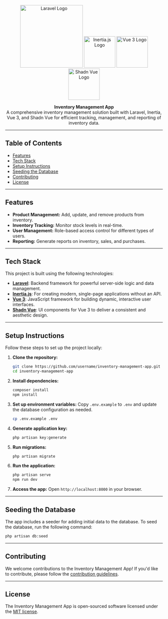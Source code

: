 

<p align="center">
    <a href="https://laravel.com" target="_blank"><img src="https://raw.githubusercontent.com/laravel/art/master/logo-lockup/5%20SVG/2%20CMYK/1%20Full%20Color/laravel-logolockup-cmyk-red.svg" width="200" alt="Laravel Logo"></a>
    <a href="https://inertiajs.com" target="_blank"><img src="https://avatars.githubusercontent.com/u/47703742?s=200&v=4" width="100" alt="Inertia.js Logo"></a>
    <a href="https://vuejs.org" target="_blank"><img src="https://vuejs.org/images/logo.png" width="100" alt="Vue 3 Logo"></a>
    <a href="https://github.com/shadcn/shadn-vue" target="_blank"><img src="https://encrypted-tbn0.gstatic.com/images?q=tbn:ANd9GcSdvQ8P74Q9qIdvz32mDGS6HbBAffF8QUICbBl-jON5Aq3Fqc3uKS9qYdc8NJmr3kSlCN8&usqp=CAU" width="100" alt="Shadn Vue Logo"></a>
</p>

<p align="center">
<strong>Inventory Management App</strong><br>
A comprehensive inventory management solution built with Laravel, Inertia, Vue 3, and Shadn Vue for efficient tracking, management, and reporting of inventory data.
</p>

---

## Table of Contents

- [Features](#features)
- [Tech Stack](#tech-stack)
- [Setup Instructions](#setup-instructions)
- [Seeding the Database](#seeding-the-database)
- [Contributing](#contributing)
- [License](#license)

---

## Features

- **Product Management:** Add, update, and remove products from inventory.
- **Inventory Tracking:** Monitor stock levels in real-time.
- **User Management:** Role-based access control for different types of users.
- **Reporting:** Generate reports on inventory, sales, and purchases.

---

## Tech Stack

This project is built using the following technologies:

- [**Laravel**](https://laravel.com): Backend framework for powerful server-side logic and data management.
- [**Inertia.js**](https://inertiajs.com): For creating modern, single-page applications without an API.
- [**Vue 3**](https://vuejs.org): JavaScript framework for building dynamic, interactive user interfaces.
- [**Shadn Vue**](https://github.com/shadcn/shadn-vue): UI components for Vue 3 to deliver a consistent and aesthetic design.

---

## Setup Instructions

Follow these steps to set up the project locally:

1. **Clone the repository:**
   ```bash
   git clone https://github.com/username/inventory-management-app.git
   cd inventory-management-app
   ```

2. **Install dependencies:**
   ```bash
   composer install
   npm install
   ```

3. **Set up environment variables:**
   Copy `.env.example` to `.env` and update the database configuration as needed.
   ```bash
   cp .env.example .env
   ```

4. **Generate application key:**
   ```bash
   php artisan key:generate
   ```

5. **Run migrations:**
   ```bash
   php artisan migrate
   ```

6. **Run the application:**
   ```bash
   php artisan serve
   npm run dev
   ```

7. **Access the app:** Open `http://localhost:8000` in your browser.

---

## Seeding the Database

The app includes a seeder for adding initial data to the database. To seed the database, run the following command:

```bash
php artisan db:seed
```

---

## Contributing

We welcome contributions to the Inventory Management App! If you'd like to contribute, please follow the [contribution guidelines](https://laravel.com/docs/contributions).

---

## License

The Inventory Management App is open-sourced software licensed under the [MIT license](https://opensource.org/licenses/MIT).
